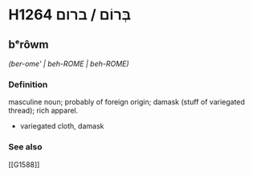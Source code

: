 # H1264 בְּרוֹם / ברום

## bᵉrôwm

_(ber-ome' | beh-ROME | beh-ROME)_

### Definition

masculine noun; probably of foreign origin; damask (stuff of variegated thread); rich apparel.

- variegated cloth, damask
### See also

[[G1588]]

